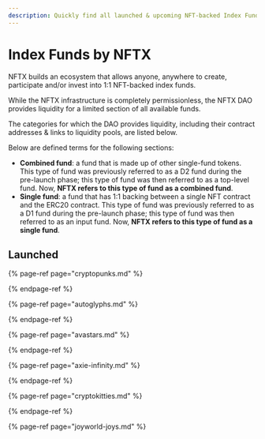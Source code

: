 ```yaml
---
description: Quickly find all launched & upcoming NFT-backed Index Funds on NFTX.
---
```


# Index Funds by NFTX

NFTX builds an ecosystem that allows anyone, anywhere to create, participate and/or invest into 1:1 NFT-backed index funds.

While the NFTX infrastructure is completely permissionless, the NFTX DAO provides liquidity for a limited section of all available funds.

The categories for which the DAO provides liquidity, including their contract addresses & links to liquidity pools, are listed below.

Below are defined terms for the following sections:

* **Combined fund**: a fund that is made up of other single-fund tokens. This type of fund was previously referred to as a D2 fund during the pre-launch phase; this type of fund was then referred to as a top-level fund. Now, **NFTX refers to this type of fund as a combined fund**.
* **Single fund**: a fund that has 1:1 backing between a single NFT contract and the ERC20 contract. This type of fund was previously referred to as a D1 fund during the pre-launch phase; this type of fund was then referred to as an input fund. Now, **NFTX refers to this type of fund as a single fund**.

## Launched

{% page-ref page="cryptopunks.md" %}

{% endpage-ref %}

{% page-ref page="autoglyphs.md" %}

{% endpage-ref %}

{% page-ref page="avastars.md" %}

{% endpage-ref %}

{% page-ref page="axie-infinity.md" %}

{% endpage-ref %}

{% page-ref page="cryptokitties.md" %}

{% endpage-ref %}

{% page-ref page="joyworld-joys.md" %}

